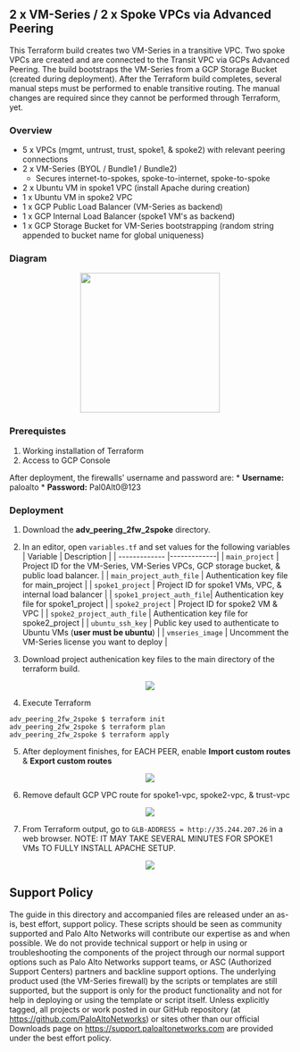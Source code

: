 ## 2 x VM-Series / 2 x Spoke VPCs via Advanced Peering
This Terraform build creates two VM-Series in a transitive VPC.  Two spoke VPCs are created and are connected to the Transit VPC via GCPs Advanced Peering. The build bootstraps the VM-Series from a GCP Storage Bucket (created during deployment).  After the Terraform build completes, several manual steps must be performed to enable transitive routing.  The manual changes are required since they cannot be performed through Terraform, yet.

### Overview
* 5 x VPCs (mgmt, untrust, trust, spoke1, & spoke2) with relevant peering connections
* 2 x VM-Series (BYOL / Bundle1 / Bundle2)
    *  Secures internet-to-spokes, spoke-to-internet, spoke-to-spoke 
* 2 x Ubuntu VM in spoke1 VPC (install Apache during creation)
* 1 x Ubuntu VM in spoke2 VPC
* 1 x GCP Public Load Balancer (VM-Series as backend)
* 1 x GCP Internal Load Balancer (spoke1 VM's as backend)
* 1 x GCP Storage Bucket for VM-Series bootstrapping (random string appended to bucket name for global uniqueness)

### Diagram
<p align="center">
<img src="https://raw.githubusercontent.com/wwce/terraform/master/gcp/adv_peering_2fw_2spoke/images/diagram.png" width="250">
</p>


### Prerequistes 
1. Working installation of Terraform
2. Access to GCP Console

After deployment, the firewalls' username and password are:
     * **Username:** paloalto
     * **Password:** Pal0Alt0@123

### Deployment
1.  Download the **adv_peering_2fw_2spoke** directory.
2.  In an editor, open `variables.tf` and set values for the following variables
| Variable        | Description |
| ------------- |-------------|
| `main_project` | Project ID for the VM-Series, VM-Series VPCs, GCP storage bucket, & public load balancer. |
| `main_project_auth_file` | Authentication key file for main_project |
| `spoke1_project` | Project ID for spoke1 VMs, VPC, & internal load balancer |
| `spoke1_project_auth_file`| Authentication key file for spoke1_project |
| `spoke2_project` | Project ID for spoke2 VM & VPC |
| `spoke2_project_auth_file` | Authentication key file for spoke2_project |
| `ubuntu_ssh_key` | Public key used to authenticate to Ubuntu VMs (**user must be ubuntu**) |
| `vmseries_image` | Uncomment the VM-Series license you want to deploy |

3.  Download project authenication key files to the main directory of the terraform build.
<p align="center">
<img src="https://raw.githubusercontent.com/wwce/terraform/master/gcp/adv_peering_2fw_2spoke/images/directory.png">
</p>

4. Execute Terraform
```
adv_peering_2fw_2spoke $ terraform init
adv_peering_2fw_2spoke $ terraform plan
adv_peering_2fw_2spoke $ terraform apply
```

5. After deployment finishes, for EACH PEER, enable **Import custom routes** & **Export custom routes** 

<p align="center">
<img src="https://raw.githubusercontent.com/wwce/terraform/master/gcp/adv_peering_2fw_2spoke/images/peering.png">
</p>

6. Remove default GCP VPC route for spoke1-vpc, spoke2-vpc, & trust-vpc

<p align="center">
<img src="https://raw.githubusercontent.com/wwce/terraform/master/gcp/adv_peering_2fw_2spoke/images/routes.png">
</p>

7. From Terraform output, go to `GLB-ADDRESS = http://35.244.207.26` in a web browser.  NOTE: IT MAY TAKE SEVERAL MINUTES FOR SPOKE1 VMs TO FULLY INSTALL APACHE SETUP.
<p align="center">
<img src="https://raw.githubusercontent.com/wwce/terraform/master/gcp/adv_peering_2fw_2spoke/images/web.png">
</p>

## Support Policy
The guide in this directory and accompanied files are released under an as-is, best effort, support policy. These scripts should be seen as community supported and Palo Alto Networks will contribute our expertise as and when possible. We do not provide technical support or help in using or troubleshooting the components of the project through our normal support options such as Palo Alto Networks support teams, or ASC (Authorized Support Centers) partners and backline support options. The underlying product used (the VM-Series firewall) by the scripts or templates are still supported, but the support is only for the product functionality and not for help in deploying or using the template or script itself.
Unless explicitly tagged, all projects or work posted in our GitHub repository (at https://github.com/PaloAltoNetworks) or sites other than our official Downloads page on https://support.paloaltonetworks.com are provided under the best effort policy.
